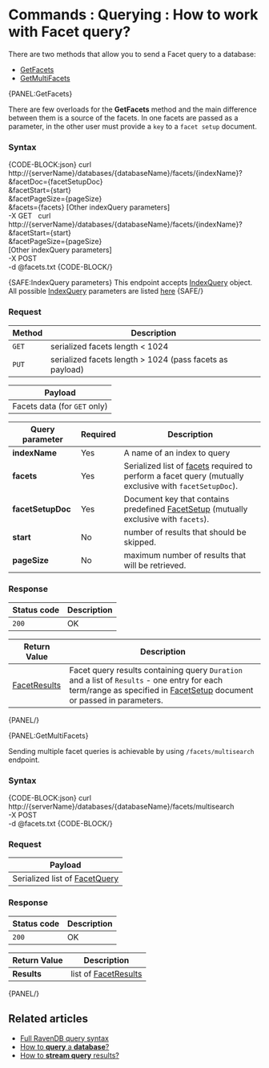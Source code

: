 # Commands : Querying : How to work with Facet query?

There are two methods that allow you to send a Facet query to a database:   
- [GetFacets](../../../client-api/commands/querying/how-to-work-with-facet-query#getfacets)    
- [GetMultiFacets](../../../client-api/commands/querying/how-to-work-with-facet-query#getmultifacets)   

{PANEL:GetFacets}

There are few overloads for the **GetFacets** method and the main difference between them is a source of the facets. In one facets are passed as a parameter, in the other user must provide a `key` to a `facet setup` document.

### Syntax

{CODE-BLOCK:json}
curl \
	http://{serverName}/databases/{databaseName}/facets/{indexName}? \
		&facetDoc={facetSetupDoc} \
		&facetStart={start} \
		&facetPageSize={pageSize} \
		&facets={facets}
		[Other indexQuery parameters] \
	-X GET 
&nbsp;
curl \
	http://{serverName}/databases/{databaseName}/facets/{indexName}? \
		&facetStart={start} \
		&facetPageSize={pageSize} \
		[Other indexQuery parameters] \
	-X POST \
	-d @facets.txt
{CODE-BLOCK/}

{SAFE:IndexQuery parameters}
This endpoint accepts [IndexQuery](../../../glossary/index-query) object. All possible [IndexQuery](../../../glossary/index-query) parameters are listed [here](../../../client-api/commands/querying/how-to-query-a-database#indexquery-parameters)
{SAFE/}

### Request

| Method | Description |
| -------| - |
| `GET` | serialized facets length < 1024 |
| `PUT` | serialized facets length > 1024 (pass facets as payload) |

| Payload |
| ------- |
| Facets data (for `GET` only) |

| Query parameter | Required | Description |
| ------------- | -- | ---- |
| **indexName** | Yes | A name of an index to query |
| **facets** | Yes | Serialized list of [facets](../../../glossary/facet) required to perform a facet query (mutually exclusive with `facetSetupDoc`). |
| **facetSetupDoc** | Yes | Document key that contains predefined [FacetSetup](../../../glossary/facet-setup) (mutually exclusive with `facets`). |
| **start** | No | number of results that should be skipped.|
| **pageSize** | No | maximum number of results that will be retrieved. |

### Response

| Status code | Description |
| ----------- | - |
| `200` | OK |

| Return Value | Description |
| ------------- | ----- |
| [FacetResults](../../../glossary/facet-results) | Facet query results containing query `Duration` and a list of `Results` - one entry for each term/range as specified in [FacetSetup](../../../glossary/facet-setup) document or passed in parameters. |

{PANEL/}

{PANEL:GetMultiFacets}

Sending multiple facet queries is achievable by using `/facets/multisearch` endpoint.

### Syntax

{CODE-BLOCK:json}
curl \
	http://{serverName}/databases/{databaseName}/facets/multisearch \
	-X POST \
	-d @facets.txt
{CODE-BLOCK/}

### Request

| Payload |
| ------- |
| Serialized list of [FacetQuery](../../../glossary/facet-query) |

### Response

| Status code | Description |
| ----------- | - |
| `200` | OK |

| Return Value | Description |
| ------------- | ------------- |
| **Results** | list of [FacetResults](../../../glossary/facet-results) |

{PANEL/}

## Related articles

- [Full RavenDB query syntax](../../../indexes/querying/full-query-syntax)   
- [How to **query** a **database**?](../../../client-api/commands/querying/how-to-query-a-database)   
- [How to **stream query** results?](../../../client-api/commands/querying/how-to-stream-query-results)   